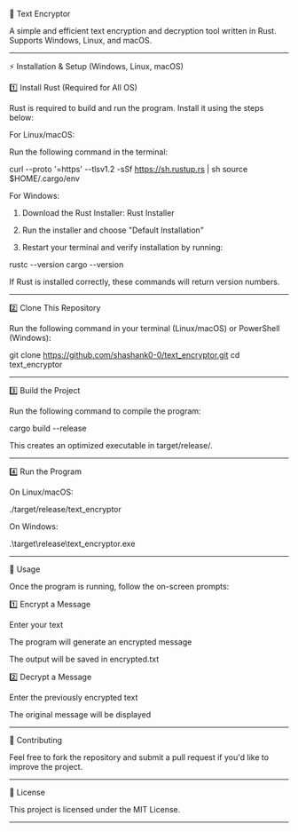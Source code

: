 🔐 Text Encryptor

A simple and efficient text encryption and decryption tool written in Rust. Supports Windows, Linux, and macOS.


---

⚡ Installation & Setup (Windows, Linux, macOS)

1️⃣ Install Rust (Required for All OS)

Rust is required to build and run the program. Install it using the steps below:

For Linux/macOS:

Run the following command in the terminal:

curl --proto '=https' --tlsv1.2 -sSf https://sh.rustup.rs | sh
source $HOME/.cargo/env

For Windows:

1. Download the Rust Installer: Rust Installer


2. Run the installer and choose "Default Installation"


3. Restart your terminal and verify installation by running:



rustc --version
cargo --version

If Rust is installed correctly, these commands will return version numbers.


---

2️⃣ Clone This Repository

Run the following command in your terminal (Linux/macOS) or PowerShell (Windows):

git clone https://github.com/shashank0-0/text_encryptor.git
cd text_encryptor


---

3️⃣ Build the Project

Run the following command to compile the program:

cargo build --release

This creates an optimized executable in target/release/.


---

4️⃣ Run the Program

On Linux/macOS:

./target/release/text_encryptor

On Windows:

.\target\release\text_encryptor.exe


---

📜 Usage

Once the program is running, follow the on-screen prompts:

1️⃣ Encrypt a Message

Enter your text

The program will generate an encrypted message

The output will be saved in encrypted.txt


2️⃣ Decrypt a Message

Enter the previously encrypted text

The original message will be displayed



---

🚀 Contributing

Feel free to fork the repository and submit a pull request if you'd like to improve the project.


---

📜 License

This project is licensed under the MIT License.


---

